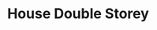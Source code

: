 ---
layout: post
categories: [sale, house]
title: "House Double Storey"
price: "60 Lac"
front: "7 Rooms"
baths: "2"
workshops: "2 Kitchen"
address: "Shah Faisal Colony"
type: "House FOR SALE"
area: " --- "
---